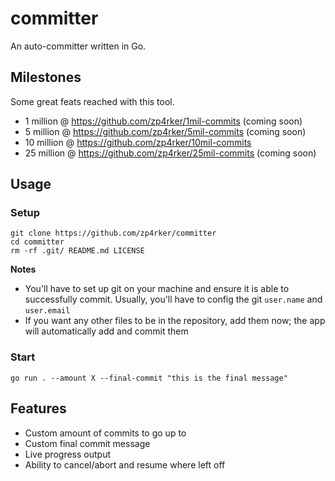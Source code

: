# committer
An auto-committer written in Go.

## Milestones
Some great feats reached with this tool.
- 1 million  @ https://github.com/zp4rker/1mil-commits (coming soon)
- 5 million  @ https://github.com/zp4rker/5mil-commits (coming soon)
- 10 million @ https://github.com/zp4rker/10mil-commits
- 25 million @ https://github.com/zp4rker/25mil-commits (coming soon)

## Usage
### Setup
```
git clone https://github.com/zp4rker/committer
cd committer
rm -rf .git/ README.md LICENSE
```
**Notes** 
- You'll have to set up git on your machine and ensure it is able to successfully commit. Usually, you'll have to config the git `user.name` and `user.email`
- If you want any other files to be in the repository, add them now; the app will automatically add and commit them

### Start
```
go run . --amount X --final-commit "this is the final message"
```

## Features
- Custom amount of commits to go up to
- Custom final commit message
- Live progress output
- Ability to cancel/abort and resume where left off
